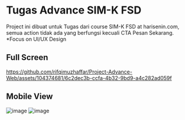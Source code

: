 # Tugas Advance SIM-K FSD

Project ini dibuat untuk Tugas dari course SIM-K FSD at harisenin.com, semua action tidak ada yang berfungsi kecuali CTA Pesan Sekarang. *Focus on UI/UX Design

## Full Screen
https://github.com/rifqimuzhaffar/Project-Advance-Web/assets/104374681/6c2dec3b-ccfa-4b32-9bd9-a4c282ad059f

## Mobile View
![image](https://github.com/rifqimuzhaffar/Project-Advance-Web/assets/104374681/49df5cba-c245-4f23-ad5d-754bfbecdeb4)
![image](https://github.com/rifqimuzhaffar/Project-Advance-Web/assets/104374681/a13690a8-84ac-4ea0-a068-4f85a44e4f78)
